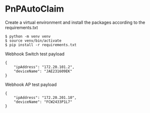 # PnPAutoClaim

Create a virtual environment and install the packages according to the requirements.txt

```
$ python -m venv venv
$ source venv/bin/activate
$ pip install -r requirements.txt
```
Webhook Switch test payload

```
{
    "ipAddress": "172.20.101.2",
    "deviceName": "JAE231609EK"
}
```
Webhook AP test payload
```
{
    "ipAddress": "172.20.201.10",
    "deviceName": "FCW2433P1L7"
}